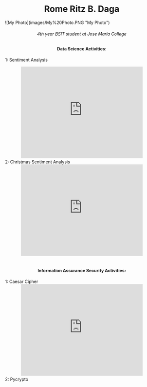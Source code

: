 <center><h1>Rome Ritz B. Daga</h1></center>
![My Photo](images/My%20Photo.PNG "My Photo")
<center><h6>4th year BSIT student at Jose Maria College</h6></center>

<center><h4>Data Science Activities:</h4></center>
  
  1: Sentiment Analysis
  <center><iframe width="400" height="300" src="https://www.youtube.com/embed/twJiujDIlrc" frameborder="0" allow="accelerometer; autoplay; clipboard-write; encrypted-media; gyroscope; picture-in-picture" allowfullscreen></iframe></center>
  2: Christmas Sentiment Analysis
  <center><iframe width="400" height="300" src="https://www.youtube.com/embed/XbDL28k_fGw" frameborder="0" allow="accelerometer; autoplay; clipboard-write; encrypted-media; gyroscope; picture-in-picture" allowfullscreen></iframe></center>
<br>

<center><h4>Information Assurance Security Activities:</h4></center>
  1: Caesar Cipher
  <center><iframe width="400" height="300" src="https://www.youtube.com/embed/zOvi3XvL1QA" frameborder="0" allow="accelerometer; autoplay; clipboard-write; encrypted-media; gyroscope; picture-in-picture" allowfullscreen></iframe></center>
  2: Pycrypto
